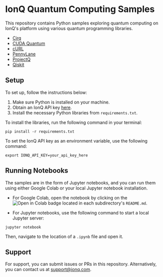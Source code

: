 # IonQ Quantum Computing Samples

This repository contains Python samples exploring quantum computing on IonQ's platform using various quantum programming libraries. 

- [Cirq](./cirq)
- [CUDA Quantum](./cuda-quantum)
- [cURL](./curl)
- [PennyLane](./pennylane)
- [ProjectQ](./projectq)
- [Qiskit](./qiskit)

## Setup

To set up, follow the instructions below:

1. Make sure Python is installed on your machine.
2. Obtain an IonQ API key [here](https://cloud.ionq.com/settings/keys).
3. Install the necessary Python libraries from `requirements.txt`.

To install the libraries, run the following command in your terminal:

```shell
pip install -r requirements.txt
```

To set the IonQ API key as an environment variable, use the following command:

```shell
export IONQ_API_KEY=your_api_key_here
```

## Running Notebooks

The samples are in the form of Jupyter notebooks, and you can run them using either Google Colab or your local Jupyter notebook installation.

- For Google Colab, open the notebook by clicking on the ![Open in Colab](https://colab.research.google.com/assets/colab-badge.svg) badge located in each subdirectory's `README.md`.

- For Jupyter notebooks, use the following command to start a local Jupyter server:

```shell
jupyter notebook
```

Then, navigate to the location of a `.ipynb` file and open it.

## Support

For support, you can submit issues or PRs in this repository. Alternatively, you can contact us at [support@ionq.com](mailto:support@ionq.com?subject=SDK%20help).
